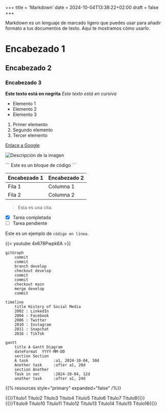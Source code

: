 +++
title = 'Markdown'
date = 2024-10-04T13:38:22+02:00
draft = false
+++

Markdown es un lenguaje de marcado ligero que puedes usar para añadir formato a tus documentos de texto. Aquí te mostramos cómo usarlo.

# Encabezado 1

## Encabezado 2

### Encabezado 3

**Este texto está en negrita**
_Este texto está en cursiva_

- Elemento 1
- Elemento 2
- Elemento 3

1. Primer elemento
2. Segundo elemento
3. Tercer elemento

[Enlace a Google](https://www.google.com)

![Descripción de la imagen](https://ruta/a/la/imagen.jpg)

\```
Este es un bloque de código
\```

| Encabezado 1 | Encabezado 2 |
| ------------ | ------------ |
| Fila 1       | Columna 1    |
| Fila 2       | Columna 2    |

> Esta es una cita.

- [x] Tarea completada
- [ ] Tarea pendiente

Este es un ejemplo de `código en línea`.

{{< youtube 4x678Pwpk6A >}}

```mermaid
gitGraph
    commit
    commit
    branch develop
    checkout develop
    commit
    commit
    checkout main
    merge develop
    commit
```

```mermaid
timeline
    title History of Social Media
    2002 : LinkedIn
    2004 : Facebook
    2006 : Twitter
    2010 : Instagram
    2011 : Snapchat
    2016 : TikTok
```

```mermaid
gantt
    title A Gantt Diagram
    dateFormat  YYYY-MM-DD
    section Section
    A task           :a1, 2024-10-04, 30d
    Another task     :after a1, 20d
    section Another
    Task in sec      :2024-10-04, 12d
    another task     :after a1, 24d
```

{{% resources style="primary" expanded="false" /%}}

<!-- {{<text color="red" angle="180">}}

{{<text color="blue" angle="90">}}

{{<text color="green" angle="270">}}

{{<text color="yellow" angle="0">}}

{{<text color="purple" angle="45">}}

{{<text color="orange" angle="135">}}

{{<text color="pink" angle="225">}}

{{<text color="brown" angle="315">}}

{{<text color="black" angle="270">}}

{{<text color="white" angle="0">}} -->

{{<objetivos titulo="Primera Lista">}}Titulo1
Titulo2
Titulo3
Titulo4
Titulo5
Titulo6
Titulo7
Titulo8{{</objetivos>}}
{{<objetivos titulo="Segunda Lista">}}Titulo9
Titulo10
Titulo11
Titulo12
Titulo13
Titulo14
Titulo15
Titulo16{{</objetivos>}}
